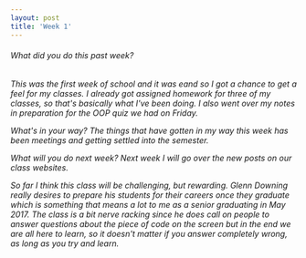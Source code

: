 ```yaml
---
layout: post
title: 'Week 1'
---
```


<h6>What did you do this past week?<h6>
This was the first week of school and it was eand so I got a chance to get a feel for my classes. I already got assigned homework for three of my classes, so that's basically what I've been doing. I also went over my notes in preparation for the OOP quiz we had on Friday.

What's in your way?
The things that have gotten in my way this week has been meetings and getting settled into the semester.

What will you do next week?
Next week I will go over the new posts on our class websites.

So far I think this class will be challenging, but rewarding. Glenn Downing really desires to prepare his students for their careers once they graduate which is something that means a lot to me as a senior graduating in May 2017. The class is a bit nerve racking since he does call on people to answer questions about the piece of code on the screen but in the end we are all here to learn, so it doesn't matter if you answer completely wrong, as long as you try and learn. 

